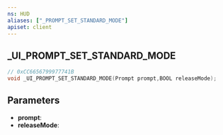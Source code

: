 ```yaml
---
ns: HUD
aliases: ["_PROMPT_SET_STANDARD_MODE"]
apiset: client
---
```

## _UI_PROMPT_SET_STANDARD_MODE

```c
// 0xCC6656799977741B
void _UI_PROMPT_SET_STANDARD_MODE(Prompt prompt,BOOL releaseMode);
```


## Parameters
* **prompt**:
* **releaseMode**:
